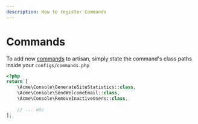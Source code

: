 ```yaml
---
description: How to register Commands
---
```

# Commands

To add new [commands](https://laravel.com/docs/6.x/artisan#writing-commands) to artisan, simply state the command's class paths inside your `configs/commands.php`

```php
<?php
return [
    \Acme\Console\GenerateSiteStatistics::class,
    \Acme\Console\SendWelcomeEmail::class,
    \Acme\Console\RemoveInactiveUsers::class,
    
    // ... etc
];
```
